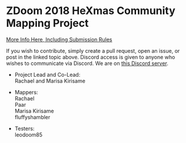 # ZDoom 2018 HeXmas Community Mapping Project

[More Info Here, Including Submission Rules](https://forum.zdoom.org/viewtopic.php?f=42&t=62375)

If you wish to contribute, simply create a pull request, open an issue, or post in the linked topic above. Discord access is given to anyone who wishes to communicate via Discord. We are on [this Discord server](https://forum.zdoom.org/viewtopic.php?f=48&t=54921).

* Project Lead and Co-Lead:<br/>
Rachael and Marisa Kirisame<br/>

* Mappers:<br/>
Rachael<br/>
Paar<br/>
Marisa Kirisame<br/>
fluffyshambler<br/>

* Testers:<br/>
leodoom85<br/>
